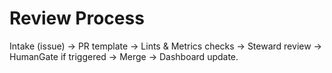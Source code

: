 # Review Process
Intake (issue) → PR template → Lints & Metrics checks → Steward review → HumanGate if triggered → Merge → Dashboard update.

